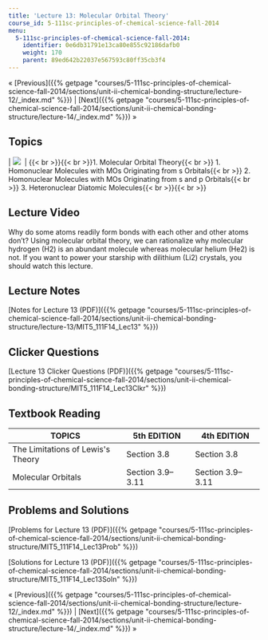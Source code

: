 ```yaml
---
title: 'Lecture 13: Molecular Orbital Theory'
course_id: 5-111sc-principles-of-chemical-science-fall-2014
menu:
  5-111sc-principles-of-chemical-science-fall-2014:
    identifier: 0e6db31791e13ca80e855c92186dafb0
    weight: 170
    parent: 89ed642b22037e567593c80ff35cb3f4
---
```

« [Previous]({{% getpage "courses/5-111sc-principles-of-chemical-science-fall-2014/sections/unit-ii-chemical-bonding-structure/lecture-12/_index.md" %}}) | [Next]({{% getpage "courses/5-111sc-principles-of-chemical-science-fall-2014/sections/unit-ii-chemical-bonding-structure/lecture-14/_index.md" %}}) »

Topics
------

| ![](https://open-learning-course-data-ci.s3.amazonaws.com/5-111sc-principles-of-chemical-science-fall-2014/0decc4da47302a5c53051c6c79214350_Lecture_13.jpg)  | {{< br >}}{{< br >}}1.  Molecular Orbital Theory{{< br >}}    1.  Homonuclear Molecules with MOs Originating from s Orbitals{{< br >}}    2.  Homonuclear Molecules with MOs Originating from s and p Orbitals{{< br >}}    3.  Heteronuclear Diatomic Molecules{{< br >}}{{< br >}} 

Lecture Video
-------------

Why do some atoms readily form bonds with each other and other atoms don’t? Using molecular orbital theory, we can rationalize why molecular hydrogen (H2) is an abundant molecule whereas molecular helium (He2) is not. If you want to power your starship with dilithium (Li2) crystals, you should watch this lecture.

Lecture Notes
-------------

[Notes for Lecture 13 (PDF)]({{% getpage "courses/5-111sc-principles-of-chemical-science-fall-2014/sections/unit-ii-chemical-bonding-structure/lecture-13/MIT5_111F14_Lec13" %}})

Clicker Questions
-----------------

[Lecture 13 Clicker Questions (PDF)]({{% getpage "courses/5-111sc-principles-of-chemical-science-fall-2014/sections/unit-ii-chemical-bonding-structure/MIT5_111F14_Lec13Clkr" %}})

Textbook Reading
----------------

| TOPICS | 5th EDITION | 4th EDITION |
| --- | --- | --- |
| The Limitations of Lewis's Theory | Section 3.8 | Section 3.8 |
| Molecular Orbitals | Section 3.9–3.11 | Section 3.9–3.11 

Problems and Solutions
----------------------

[Problems for Lecture 13 (PDF)]({{% getpage "courses/5-111sc-principles-of-chemical-science-fall-2014/sections/unit-ii-chemical-bonding-structure/MIT5_111F14_Lec13Prob" %}})

[Solutions for Lecture 13 (PDF)]({{% getpage "courses/5-111sc-principles-of-chemical-science-fall-2014/sections/unit-ii-chemical-bonding-structure/MIT5_111F14_Lec13Soln" %}})

« [Previous]({{% getpage "courses/5-111sc-principles-of-chemical-science-fall-2014/sections/unit-ii-chemical-bonding-structure/lecture-12/_index.md" %}}) | [Next]({{% getpage "courses/5-111sc-principles-of-chemical-science-fall-2014/sections/unit-ii-chemical-bonding-structure/lecture-14/_index.md" %}}) »